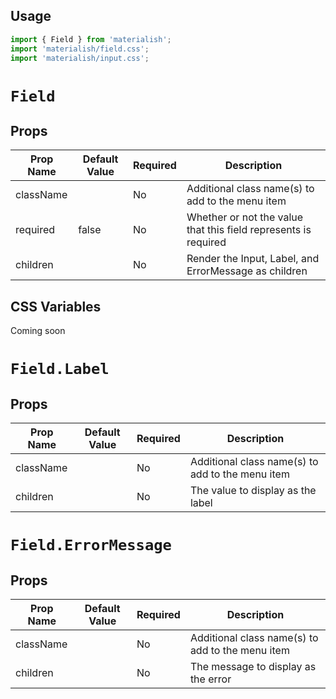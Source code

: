 ## Usage

```jsx
import { Field } from 'materialish';
import 'materialish/field.css';
import 'materialish/input.css';
```

# `Field`

## Props

| Prop Name | Default Value | Required | Description                                                     |
| --------- | ------------- | -------- | --------------------------------------------------------------- |
| className |               | No       | Additional class name(s) to add to the menu item                |
| required  | false         | No       | Whether or not the value that this field represents is required |
| children  |               | No       | Render the Input, Label, and ErrorMessage as children           |

## CSS Variables

Coming soon

# `Field.Label`

## Props

| Prop Name | Default Value | Required | Description                                      |
| --------- | ------------- | -------- | ------------------------------------------------ |
| className |               | No       | Additional class name(s) to add to the menu item |
| children  |               | No       | The value to display as the label                |

# `Field.ErrorMessage`

## Props

| Prop Name | Default Value | Required | Description                                      |
| --------- | ------------- | -------- | ------------------------------------------------ |
| className |               | No       | Additional class name(s) to add to the menu item |
| children  |               | No       | The message to display as the error              |
